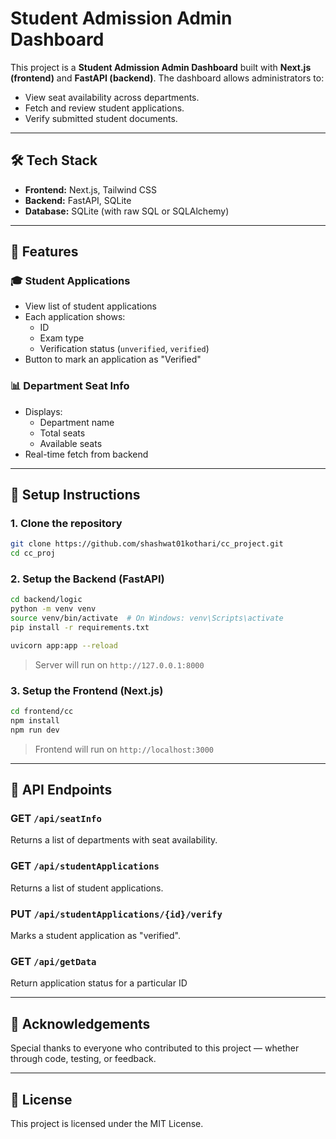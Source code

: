 # Student Admission Admin Dashboard

This project is a **Student Admission Admin Dashboard** built with **Next.js (frontend)** and **FastAPI (backend)**. The dashboard allows administrators to:

- View seat availability across departments.
- Fetch and review student applications.
- Verify submitted student documents.

---

## 🛠️ Tech Stack

- **Frontend:** Next.js, Tailwind CSS
- **Backend:** FastAPI, SQLite
- **Database:** SQLite (with raw SQL or SQLAlchemy)

---

## 🚀 Features

### 🎓 Student Applications
- View list of student applications
- Each application shows:
  - ID
  - Exam type
  - Verification status (`unverified`, `verified`)
- Button to mark an application as "Verified"

### 📊 Department Seat Info
- Displays:
  - Department name
  - Total seats
  - Available seats
- Real-time fetch from backend

---


## 🧪 Setup Instructions

### 1. Clone the repository

```bash
git clone https://github.com/shashwat01kothari/cc_project.git
cd cc_proj
```

### 2. Setup the Backend (FastAPI)

```bash
cd backend/logic
python -m venv venv
source venv/bin/activate  # On Windows: venv\Scripts\activate
pip install -r requirements.txt

uvicorn app:app --reload
```

> Server will run on `http://127.0.0.1:8000`

### 3. Setup the Frontend (Next.js)

```bash
cd frontend/cc
npm install
npm run dev
```

> Frontend will run on `http://localhost:3000`

---

## 🔗 API Endpoints

### GET `/api/seatInfo`
Returns a list of departments with seat availability.

### GET `/api/studentApplications`
Returns a list of student applications.

### PUT `/api/studentApplications/{id}/verify`
Marks a student application as "verified".

### GET `/api/getData`
Return application status for a particular ID 

---

## 🙌 Acknowledgements

Special thanks to everyone who contributed to this project — whether through code, testing, or feedback.

---

## 📃 License

This project is licensed under the MIT License.